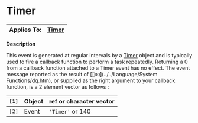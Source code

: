 




<h1 class="heading"><span class="name">Timer</span></h1>

| Applies To: | [Timer](../a-z/timer.md) |
| --- | ---  |


**Description**


This event is generated at regular intervals by a [Timer](../a-z/timer.md) object and is typically used to fire a callback function to perform a task repeatedly. Returning a 0 from a callback function attached to a Timer event has no effect. The event message reported as the result of [`⎕DQ`](../../Language/System Functions/dq.htm), or supplied as the right argument to your callback function, is a 2 element vector as follows :


| `[1]` | Object | ref or character vector |
| --- | --- | ---  |
| `[2]` | Event | `'Timer'` or 140 |



